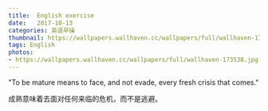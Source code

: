 ```yaml
---
title:  English exercise
date:   2017-10-13
categories: 英语早操
thumbnail: https://wallpapers.wallhaven.cc/wallpapers/full/wallhaven-173538.jpg
tags: English
photos:
- https://wallpapers.wallhaven.cc/wallpapers/full/wallhaven-173538.jpg
---
```


"To be mature means to face, and not evade, every fresh crisis that comes."
<p>成熟意味着去面对任何来临的危机，而不是逃避。</p>
